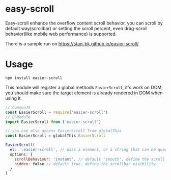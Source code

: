 # easy-scroll
Easy-scroll enhance the overflow content scroll behavior, you can scroll by default way(scrollbar) or setting the scroll percent, even drag-scroll behavior(like mobile web performance) is supported. 

There is a sample run on <https://stan-bk.github.io/easier-scroll/>
# Usage
```
npm install easier-scroll
```
This module will register a global methods `EasierScroll`, it's work on DOM,  you should make sure the target element is already rendered in DOM when using it.
```js
// CommonJS
const EasierScroll = require('easier-scroll')
// ESModule
import EasierScroll from ('easier-scroll')

// you can also access EasierScroll from globalThis
const EasierScroll = globalThis.EasierScroll

EasierScroll(
  el: '.easier-scroll', // pass a element, or a string that can be query by document.querySelector
  options: {
    scrollBehaviour: 'instant', // default 'smooth', define the scroll behavior
    hidden: false // default true, define the scrollbar visibility
  }
)
```
